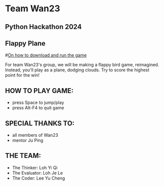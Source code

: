 # Team Wan23
## Python Hackathon 2024
## Flappy Plane
#[On how to download and run the game](https://github.com/diamondex187/pythonhackathon2024/wiki/HOW-TO-DOWNLOAD-AND-OPEN-THE-GAME:)


For team Wan23's group, we will be making a flappy bird game, reimagined. Instead, you'll play as a plane, dodging clouds. Try to score the highest point for the win!

## HOW TO PLAY GAME:
- press Space to jump/play
- press Alt-F4 to quit game

## SPECIAL THANKS TO:
- all members of Wan23
- mentor Ju Ping

## THE TEAM:
- The Thinker: Loh Yi Qi
- The Evaluator: Loh Je Le
- The Coder: Lee Yu Cheng
